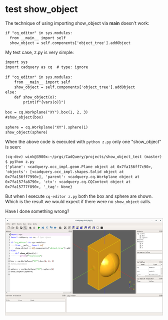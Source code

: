 # test show_object

The technique of using importing show_object via __main__ doesn't work:
```
if "cq_editor" in sys.modules:
  from __main__ import self
  show_object = self.components['object_tree'].addObject
```

My test case, z.py is very simple:
```  
import sys
import cadquery as cq  # type: ignore

if "cq_editor" in sys.modules:
    from __main__ import self
    show_object = self.components['object_tree'].addObject
else:
    def show_object(o):
        print(f"{vars(o)}")

box = cq.Workplane("XY").box(1, 2, 3)
#show_object(box)

sphere = cq.Workplane("XY").sphere(1)
show_object(sphere)
```
When the above code is executed with `python z.py` only one "show_object" is seen:
```
(cq-dev) wink@3900x:~/prgs/CadQuery/projects/show_object_test (master)
$ python z.py
{'plane': <cadquery.occ_impl.geom.Plane object at 0x7fa156ff7c90>, 'objects': [<cadquery.occ_impl.shapes.Solid object at 0x7fa156ff7990>], 'parent': <cadquery.cq.Workplane object at 0x7fa157fa8790>, 'ctx': <cadquery.cq.CQContext object at 0x7fa15777f890>, '_tag': None}
```

But when I execute `cq-editor z.py` both the box and sphere are shown.
Which is the result we would expect if there were no `show_object` calls.

Have I done something wrong?

![](./ss_z.png)
